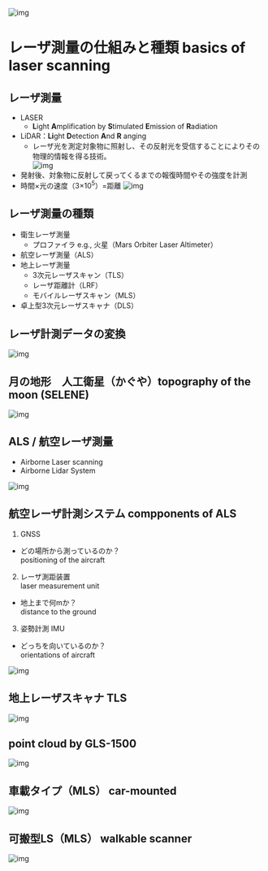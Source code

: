 ![img](./pic/1.png)

# レーザ測量の仕組みと種類 basics of laser scanning

## レーザ測量
- LASER
  - **L**ight **A**mplification by **S**timulated **E**mission of **R**adiation
- LiDAR：**Li**ght **D**etection **A**nd **R** anging
  - レーザ光を測定対象物に照射し、その反射光を受信することによりその物理的情報を得る技術。  
![img](./pic/2.png)
- 発射後、対象物に反射して戻ってくるまでの報復時間やその強度を計測
- 時間×光の速度（3×10<sup>5</sup>）=距離
![img](./pic/3.png)

## レーザ測量の種類
- 衛生レーザ測量
  - プロファイラ
  e.g., 火星（Mars Orbiter Laser Altimeter）
- 航空レーザ測量（ALS）
- 地上レーザ測量
  - 3次元レーザスキャン（TLS）
  - レーザ距離計（LRF）
  - モバイルレーザスキャン（MLS）
- 卓上型3次元レーザスキャナ（DLS）

## レーザ計測データの変換
![img](./pic/4.png)

##  月の地形　人工衛星（かぐや）topography of the moon (SELENE)
![img](./pic/5.png)

## ALS / 航空レーザ測量
  - Airborne Laser scanning
  - Airborne Lidar System

![img](./pic/6.png)

## 航空レーザ計測システム compponents of ALS
1. GNSS
  - どの場所から測っているのか？  
  positioning of the aircraft
2. レーザ測距装置  
laser measurement unit
  - 地上まで何mか？  
  distance to the ground
3. 姿勢計測 IMU
  - どっちを向いているのか？  
  orientations of aircraft

![img](./pic/7.png)

## 地上レーザスキャナ TLS
![img](./pic/8.png)

## point cloud by GLS-1500
![img](./pic/9.png)

## 車載タイプ（MLS） car-mounted
![img](./pic/10.png)

## 可搬型LS（MLS） walkable scanner
![img](./pic/11.png)
